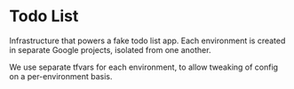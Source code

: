 # Todo List

Infrastructure that powers a fake todo list app. Each environment is created in
separate Google projects, isolated from one another.

We use separate tfvars for each environment, to allow tweaking of config on a
per-environment basis.

